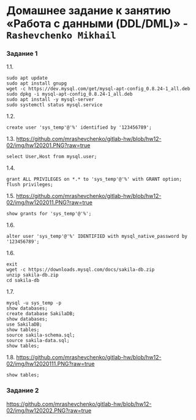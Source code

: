 # Домашнее задание к занятию «Работа с данными (DDL/DML)» - `Rashevchenko Mikhail`

### Задание 1
1.1. 
```
sudo apt update
sudo apt install gnupg
wget -c https://dev.mysql.com/get/mysql-apt-config_0.8.24-1_all.deb
sudo dpkg -i mysql-apt-config_0.8.24-1_all.deb
sudo apt install -y mysql-server
sudo systemctl status mysql.service
```
1.2. 
```
create user 'sys_temp'@'%' identified by '123456789';
```
1.3. 
https://github.com/mrashevchenko/gitlab-hw/blob/hw12-02/img/hw120201.PNG?raw=true
```
select User,Host from mysql.user;
```
1.4. 
```
grant ALL PRIVILEGES on *.* to 'sys_temp'@'%' with GRANT option;
flush privileges;
```
1.5.
https://github.com/mrashevchenko/gitlab-hw/blob/hw12-02/img/hw1202011.PNG?raw=true
```
show grants for 'sys_temp'@'%';
```
1.6. 
```
alter user 'sys_temp'@'%' IDENTIFIED with mysql_native_password by '123456789';
```
1.6.
```
exit
wget -c https://downloads.mysql.com/docs/sakila-db.zip
unzip sakila-db.zip
cd sakila-db
```
1.7. 
```
mysql -u sys_temp -p
show databases;
create database SakilaDB;
show databases;
use SakilaDB;
show tables;
source sakila-schema.sql;
source sakila-data.sql;
show tables;
```
1.8. 
https://github.com/mrashevchenko/gitlab-hw/blob/hw12-02/img/hw12020111.PNG?raw=true
```
show tables;
```

### Задание 2
https://github.com/mrashevchenko/gitlab-hw/blob/hw12-02/img/hw120202.PNG?raw=true
